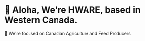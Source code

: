 👋 Aloha, We're HWARE, based in Western Canada.  
==================================================
👀 We're focused on Canadian Agriculture and Feed Producers

<!---
HWARES/HWARES is a ✨ special ✨ repository because its `README.md` (this file) appears on your GitHub profile.
You can click the Preview link to take a look at your changes.
--->
